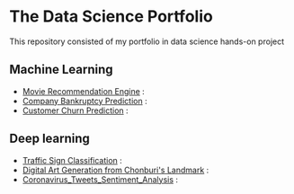 # The Data Science Portfolio
 This repository consisted of my portfolio in data science hands-on project 
 
## Machine Learning 
- [Movie Recommendation Engine](https://github.com/WarintornNawong/Portfolio/tree/main/Movie_Recommendation) :
- [Company Bankruptcy Prediction](https://github.com/WarintornNawong/Portfolio/tree/main/Bankruptcy%20Prediction) :
- [Customer Churn Prediction](https://github.com/WarintornNawong/Portfolio/tree/main/Customer_Churn_Prediction) :

## Deep learning
- [Traffic Sign Classification](https://github.com/WarintornNawong/Portfolio/tree/main/Traffic_Sign_Classification) :
- [Digital Art Generation from Chonburi's Landmark](https://github.com/WarintornNawong/Portfolio/tree/main/Digital_Art_Museum) :
- [Coronavirus_Tweets_Sentiment_Analysis](https://github.com/WarintornNawong/Portfolio/tree/main/Corona_Virus_Tweet_Text_Classification) :


